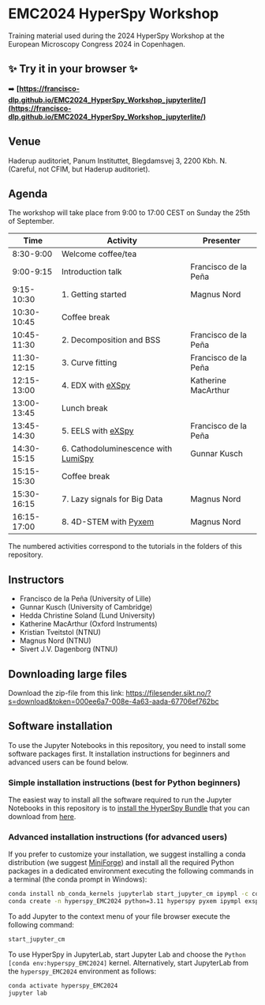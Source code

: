 # EMC2024 HyperSpy Workshop

Training material used during the 2024 HyperSpy Workshop at the European Microscopy Congress 2024 in Copenhagen.

## ✨ Try it in your browser ✨

➡️ **[https://francisco-dlp.github.io/EMC2024_HyperSpy_Workshop_jupyterlite/](https://francisco-dlp.github.io/EMC2024_HyperSpy_Workshop_jupyterlite/)**

## Venue

Haderup auditoriet, Panum Instituttet, Blegdamsvej 3, 2200 Kbh. N. (Careful, not CFIM, but Haderup auditoriet).

## Agenda

The workshop will take place from 9:00 to 17:00 CEST on Sunday the 25th of September.

| Time         | Activity                                                                   | Presenter              |
|--------------|----------------------------------------------------------------------------|------------------------|
| 8:30-9:00    | Welcome coffee/tea                                                         |                        |
| 9:00-9:15    | Introduction talk                                                          | Francisco de la Peña   |
| 9:15-10:30   | 1. Getting started                                                         | Magnus Nord            |
| 10:30-10:45  | Coffee break                                                               |                        |
| 10:45-11:30  | 2. Decomposition and BSS                                                   | Francisco de la Peña   |
| 11:30-12:15  | 3. Curve fitting                                                           | Francisco de la Peña   |
| 12:15-13:00  | 4. EDX with [eXSpy](https://hyperspy.org/exspy/)                           | Katherine MacArthur    |
| 13:00-13:45  | Lunch break                                                                |                        |
| 13:45-14:30  | 5. EELS with [eXSpy](https://hyperspy.org/exspy/)                          | Francisco de la Peña   |
| 14:30-15:15  | 6. Cathodoluminescence with [LumiSpy](https://docs.lumispy.org)            | Gunnar Kusch           |
| 15:15-15:30  | Coffee break                                                               |                        |
| 15:30-16:15  | 7. Lazy signals for Big Data                                               | Magnus Nord            |
| 16:15-17:00  | 8. 4D-STEM with [Pyxem](https://pyxem.readthedocs.io/en/stable/index.html) | Magnus Nord            |

The numbered activities correspond to the tutorials in the folders of this repository.

## Instructors

- Francisco de la Peña (University of Lille)
- Gunnar Kusch (University of Cambridge)
- Hedda Christine Soland (Lund University)
- Katherine MacArthur (Oxford Instruments)
- Kristian Tveitstol (NTNU)
- Magnus Nord (NTNU)
- Sivert J.V. Dagenborg (NTNU)

## Downloading large files

Download the zip-file from this link: https://filesender.sikt.no/?s=download&token=000ee6a7-008e-4a63-aada-67706ef762bc

## Software installation

To use the Jupyter Notebooks in this repository, you need to install some software packages first. It installation instructions for beginners and advanced users can be found below.


### Simple installation instructions (best for Python beginners)

The easiest way to install all the software required to run the Jupyter Notebooks in this repository is to [install the HyperSpy Bundle](https://hyperspy.org/hyperspy-bundle/install.html) that you can download from [here](https://github.com/hyperspy/hyperspy-bundle/releases/latest).


### Advanced installation instructions (for advanced users)

If you prefer to customize your installation, we suggest installing a conda distribution (we suggest [MiniForge](https://github.com/conda-forge/miniforge)) and install all the required Python packages in a dedicated environment executing the following commands in a terminal (the conda prompt in Windows):


```bash
conda install nb_conda_kernels jupyterlab start_jupyter_cm ipympl -c conda-forge
conda create -n hyperspy_EMC2024 python=3.11 hyperspy pyxem ipympl exspy lumispy ipykernel -c conda-forge
```

To add Jupyter to the context menu of your file browser execute the following command:

```bash
start_jupyter_cm
```

To use HyperSpy in JupyterLab, start Jupyter Lab and choose the `Python [conda env:hyperspy_EMC2024]` kernel. Alternatively, start JupyterLab from the `hyperspy_EMC2024` environment as follows:

```bash
conda activate hyperspy_EMC2024
jupyter lab
```
